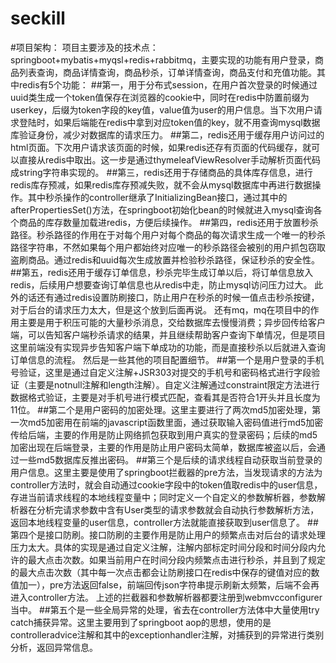# seckill
#项目架构：
项目主要涉及的技术点：springboot+mybatis+myqsl+redis+rabbitmq，主要实现的功能有用户登录，商品列表查询，商品详情查询，商品秒杀，订单详情查询，商品支付和充值功能。其中redis有5个功能：
##第一，用于分布式session，在用户首次登录的时候通过uuid类生成一个token值保存在浏览器的cookie中，同时在redis中防置前缀为userkey，后缀为token字段的key值，value值为user的用户信息。当下次用户请求登陆时，如果后端能在redis中拿到对应token值的key，就不用查询mysql数据库验证身份，减少对数据库的请求压力。
##第二，redis还用于缓存用户访问过的html页面。下次用户请求该页面的时候，如果redis还存有页面的代码缓存，就可以直接从redis中取出。这一步是通过thymeleafViewResolver手动解析页面代码成string字符串实现的。
##第三，redis还用于存储商品的具体库存信息，进行redis库存预减，如果redis库存预减失败，就不会从mysql数据库中再进行数据操作。其中秒杀操作的controller继承了InitializingBean接口，通过其中的afterPropertiesSet()方法，在springboot初始化bean的时候就进入mysql查询各个商品的库存数量加载进redis，方便后续操作。
##第四，redis还用于放置秒杀路径。秒杀路径的作用在于对每个用户对每个商品的每次请求生成一个唯一的秒杀路径字符串，不然如果每个用户都始终对应唯一的秒杀路径会被别的用户抓包窃取盗刷商品。通过redis和uuid每次生成放置并检验秒杀路径，保证秒杀的安全性。
##第五，redis还用于缓存订单信息，秒杀完毕生成订单以后，将订单信息放入redis，后续用户想要查询订单信息也从redis中走，防止mysql访问压力过大。
此外的话还有通过redis设置防刷接口，防止用户在秒杀的时候一值点击秒杀按键，对于后台的请求压力太大，但是这个放到后面再说。
还有mq，mq在项目中的作用主要是用于积压可能的大量秒杀消息，交给数据库去慢慢消费；异步回传给客户端，可以告知客户端秒杀请求的结果，并且继续帮助客户查询下单情况，但是项目这里前端没有实现异步告知客户端下单成功的功能，而是直接秒杀以后就进入查询订单信息的流程。
然后是一些其他的项目配置细节。
##第一个是用户登录的手机号验证，这里是通过自定义注解+JSR303对提交的手机号和密码格式进行字段验证（主要是notnull注解和length注解）。自定义注解通过constraint限定方法进行数据格式验证，主要是对手机号进行模式匹配，查看其是否符合1开头并且长度为11位。
##第二个是用户密码的加密处理。这里主要进行了两次md5加密处理，第一次md5加密用在前端的javascript函数里面，通过获取输入密码值进行md5加密传给后端，主要的作用是防止网络抓包获取到用户真实的登录密码；后续的md5加密出现在后端登录，主要的作用是防止用户密码太简单，数据库被盗以后，会通过一些md5数据库反推出密码。
##第三个是后续的请求线程自动获取当前登录的用户信息。这里主要是使用了springboot拦截器的pre方法，当发现请求的方法为controller方法时，就会自动通过cookie字段中的token值取redis中的user信息，存进当前请求线程的本地线程变量中；同时定义一个自定义的参数解析器，参数解析器在分析完请求参数中含有User类型的请求参数就会自动执行参数解析方法，返回本地线程变量的user信息，controller方法就能直接获取到user信息了。
##第四个是接口防刷。接口防刷的主要作用是防止用户的频繁点击对后台的请求处理压力太大。具体的实现是通过自定义注解，注解内部标定时间分段和时间分段内允许的最大点击次数。如果当前用户在时间分段内频繁点击进行秒杀，并且到了规定的最大点击次数（其中每一次点击都会让防刷接口在redis中保存的键值对应的数值加一），pre方法返回false，前端回传json字符串提示刷新太频繁，后端不会再进入controller方法。
上述的拦截器和参数解析器都要注册到webmvcconfigurer当中。
##第五个是一些全局异常的处理，省去在controller方法体中大量使用try catch捕获异常。这里主要用到了springboot aop的思想，使用的是controlleradvice注解和其中的exceptionhandler注解，对捕获到的异常进行类别分析，返回异常信息。
